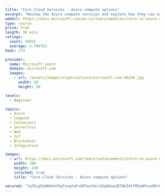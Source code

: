 ```yaml
---
title: "Core Cloud Services - Azure compute options"
excerpt: "Review the Azure compute services and explore how they can solve common business needs."
webUrl: https://docs.microsoft.com/en-us/learn/modules/intro-to-azure-compute/
type: course
price: Free
length: 38 mins
ratings:
  count: 50031
  average: 4.704763
heat: 173

provider:
  name: Microsoft Learn
  domain: microsoft.com
  images:
    - url: /assets/images/organizations/microsoft.com-50x50.jpg
      width: 50
      height: 50

levels:
  - Beginner

topics:
  - Azure
  - Compute
  - Containers
  - Serverless
  - Web
  - IoT
  - Blockchain
  - Integration

images:
  - url: https://docs.microsoft.com/learn/achievements/intro-to-azure-compute-social.png
    width: 200
    height: 200
    isCached: true
    title: "Core Cloud Services - Azure compute options"

secured: "lq7Exg9zW8mVeYOqTseqfaPxGM7autHc+SSg4Daa2B7AbZ4tfMIyWFnzeDRrUtyCF8vThPbSvFswGIFa2ur2qh5/7pamBUKU1hvEZIhIJkeURqAhER/mHcW4g1XVUtlnzPmGpWwWgW/8I9loHTgGQAKvsc2Gof8iZvZGRYMPlRwogCxrJJsWw3S+PmmEqfv+r16fmBaPf/wiLVTtx+S3fBkUzjFl7fzc8iu7WTXK4L1jig7jJUXEUeGMLPruhVDdB6v8jvKFDqt6lahQaYA0cVCykr6ubHUovyeM1Yne+n/ZvsyHr33GytGEKrBW6DuJ+jH6a0Ul9fjZpvLqtquUsxGs3Z1CpBPxVuQkcoSXYMcw3+ryYz1/GM3HOpbHfANa/mvirrmhGedc01vfoOcoMg==;T+264eyHaIW1BC9yZBqGlg=="
---
```


